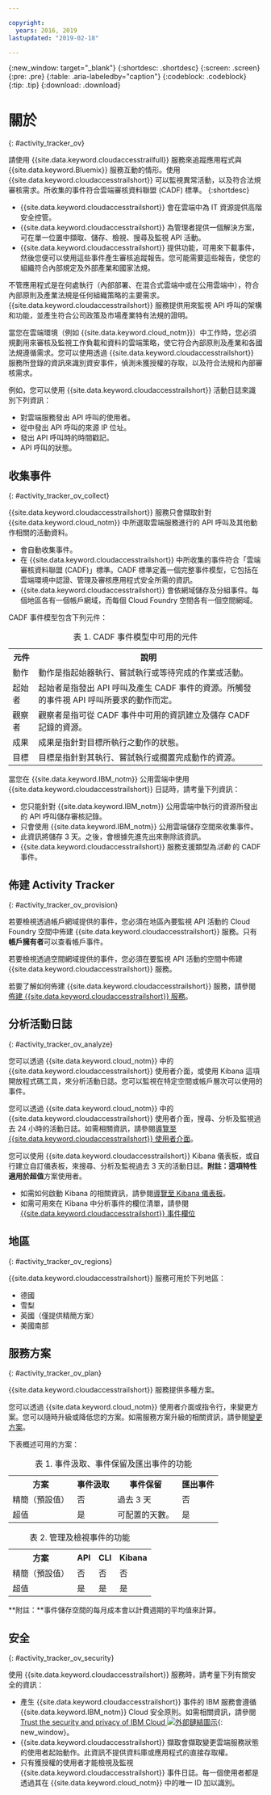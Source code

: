 ```yaml
---

copyright:
  years: 2016, 2019
lastupdated: "2019-02-18"

---
```


{:new_window: target="_blank"}
{:shortdesc: .shortdesc}
{:screen: .screen}
{:pre: .pre}
{:table: .aria-labeledby="caption"}
{:codeblock: .codeblock}
{:tip: .tip}
{:download: .download}



# 關於
{: #activity_tracker_ov}

請使用 {{site.data.keyword.cloudaccesstrailfull}} 服務來追蹤應用程式與 {{site.data.keyword.Bluemix}} 服務互動的情形。使用 {{site.data.keyword.cloudaccesstrailshort}} 可以監視異常活動，以及符合法規審核需求。所收集的事件符合雲端審核資料聯盟 (CADF) 標準。
{:shortdesc}

* {{site.data.keyword.cloudaccesstrailshort}} 會在雲端中為 IT 資源提供高階安全控管。
* {{site.data.keyword.cloudaccesstrailshort}} 為管理者提供一個解決方案，可在單一位置中擷取、儲存、檢視、搜尋及監視 API 活動。
* {{site.data.keyword.cloudaccesstrailshort}} 提供功能，可用來下載事件，然後您便可以使用這些事件產生審核追蹤報告。您可能需要這些報告，使您的組織符合內部規定及外部產業和國家法規。

不管應用程式是在何處執行（內部部署、在混合式雲端中或在公用雲端中），符合內部原則及產業法規是任何組織策略的主要需求。{{site.data.keyword.cloudaccesstrailshort}} 服務提供用來監視 API 呼叫的架構和功能，並產生符合公司政策及市場產業特有法規的證明。

當您在雲端環境（例如 {{site.data.keyword.cloud_notm}}）中工作時，您必須規劃用來審核及監視工作負載和資料的雲端策略，使它符合內部原則及產業和各國法規遵循需求。您可以使用透過 {{site.data.keyword.cloudaccesstrailshort}} 服務所登錄的資訊來識別資安事件，偵測未獲授權的存取，以及符合法規和內部審核需求。

例如，您可以使用 {{site.data.keyword.cloudaccesstrailshort}} 活動日誌來識別下列資訊：

* 對雲端服務發出 API 呼叫的使用者。
* 從中發出 API 呼叫的來源 IP 位址。
* 發出 API 呼叫時的時間戳記。
* API 呼叫的狀態。


## 收集事件
{: #activity_tracker_ov_collect}

{{site.data.keyword.cloudaccesstrailshort}} 服務只會擷取針對 {{site.data.keyword.cloud_notm}} 中所選取雲端服務進行的 API 呼叫及其他動作相關的活動資料。 

* 會自動收集事件。 
* 在 {{site.data.keyword.cloudaccesstrailshort}} 中所收集的事件符合「雲端審核資料聯盟 (CADF)」標準。CADF 標準定義一個完整事件模型，它包括在雲端環境中認證、管理及審核應用程式安全所需的資訊。
* {{site.data.keyword.cloudaccesstrailshort}} 會依網域儲存及分組事件。每個地區各有一個帳戶網域，而每個 Cloud Foundry 空間各有一個空間網域。 

CADF 事件模型包含下列元件：

<table>
  <caption>表 1. CADF 事件模型中可用的元件</caption>
  <tr>
    <th>元件</th>
	<th>說明</th>
  </tr>
  <tr>
    <td>動作</td>
	<td>動作是指起始器執行、嘗試執行或等待完成的作業或活動。</td>
  </tr>
  <tr>
    <td>起始者</td>
	<td>起始者是指發出 API 呼叫及產生 CADF 事件的資源。所觸發的事件視 API 呼叫所要求的動作而定。</td>
  </tr>
  <tr>
    <td>觀察者</td>
	<td>觀察者是指可從 CADF 事件中可用的資訊建立及儲存 CADF 記錄的資源。</td>
  </tr>
  <tr>
    <td>成果</td>
	<td>成果是指針對目標所執行之動作的狀態。</td>
  </tr>
  <tr>
    <td>目標</td>
	<td>目標是指針對其執行、嘗試執行或擱置完成動作的資源。</td>
  </tr>
</table>


當您在 {{site.data.keyword.IBM_notm}} 公用雲端中使用 {{site.data.keyword.cloudaccesstrailshort}} 日誌時，請考量下列資訊：

* 您只能針對 {{site.data.keyword.IBM_notm}} 公用雲端中執行的資源所發出的 API 呼叫儲存審核記錄。
* 只會使用 {{site.data.keyword.IBM_notm}} 公用雲端儲存空間來收集事件。
* 此資訊將儲存 3 天。之後，會根據先進先出來刪除該資訊。
* {{site.data.keyword.cloudaccesstrailshort}} 服務支援類型為*活動* 的 CADF 事件。


## 佈建 Activity Tracker
{: #activity_tracker_ov_provision}

若要檢視透過帳戶網域提供的事件，您必須在地區內要監視 API 活動的 Cloud Foundry 空間中佈建 {{site.data.keyword.cloudaccesstrailshort}} 服務。只有**帳戶擁有者**可以查看帳戶事件。

若要檢視透過空間網域提供的事件，您必須在要監視 API 活動的空間中佈建 {{site.data.keyword.cloudaccesstrailshort}} 服務。

若要了解如何佈建 {{site.data.keyword.cloudaccesstrailshort}} 服務，請參閱[佈建 {{site.data.keyword.cloudaccesstrailshort}} 服務](/docs/services/cloud-activity-tracker/how-to/provision.html#provision)。



## 分析活動日誌
{: #activity_tracker_ov_analyze}

您可以透過 {{site.data.keyword.cloud_notm}} 中的 {{site.data.keyword.cloudaccesstrailshort}} 使用者介面，或使用 Kibana 這項開放程式碼工具，來分析活動日誌。您可以監視在特定空間或帳戶層次可以使用的事件。

您可以透過 {{site.data.keyword.cloud_notm}} 中的 {{site.data.keyword.cloudaccesstrailshort}} 使用者介面，搜尋、分析及監視過去 24 小時的活動日誌。如需相關資訊，請參閱[導覽至 {{site.data.keyword.cloudaccesstrailshort}} 使用者介面](/docs/services/cloud-activity-tracker/how-to/manage-events-ui/launch_at_ui.html#launch_at_ui)。

您可以使用 {{site.data.keyword.cloudaccesstrailshort}} Kibana 儀表板，或自行建立自訂儀表板，來搜尋、分析及監視過去 3 天的活動日誌。**附註：**這項特性適用於**超值**方案使用者。

* 如需如何啟動 Kibana 的相關資訊，請參閱[導覽至 Kibana 儀表板](/docs/services/cloud-activity-tracker/how-to/manage-events-ui/launch_kibana.html#launch_kibana)。 
* 如需可用來在 Kibana 中分析事件的欄位清單，請參閱 [{{site.data.keyword.cloudaccesstrailshort}} 事件欄位](/docs/services/cloud-activity-tracker/at_event.html#at_event)



## 地區
{: #activity_tracker_ov_regions}

{{site.data.keyword.cloudaccesstrailshort}} 服務可用於下列地區：

* 德國
* 雪梨
* 英國（僅提供精簡方案）
* 美國南部


## 服務方案
{: #activity_tracker_ov_plan}

{{site.data.keyword.cloudaccesstrailshort}} 服務提供多種方案。

您可以透過 {{site.data.keyword.cloud_notm}} 使用者介面或指令行，來變更方案。您可以隨時升級或降低您的方案。如需服務方案升級的相關資訊，請參閱[變更方案](/docs/services/cloud-activity-tracker/how-to/change_plan.html#change_plan)。 

下表概述可用的方案：

<table>
    <caption>表 1. 事件汲取、事件保留及匯出事件的功能</caption>
      <tr>
        <th>方案</th>
        <th>事件汲取</th>
        <th>事件保留</th>
		<th>匯出事件</th>
      </tr>
      <tr>
        <td>精簡（預設值）</td>
        <td>否</td>
        <td>過去 3 天</td>
		<td>否</td>
      </tr>
      <tr>
        <td>超值</td>
        <td>是</td>
        <td>可配置的天數。</td>
		<td>是</td>
      </tr>
</table>

<table>
    <caption>表 2. 管理及檢視事件的功能</caption>
      <tr>
        <th>方案</th>
		    <th>API</th>
		    <th>CLI</th>
        <th>Kibana</th>
      </tr>
      <tr>
        <td>精簡（預設值）</td>
		    <td>否</td>
		    <td>否</td>
        <td>否</td>
      </tr>
      <tr>
        <td>超值</td>
		    <td>是</td>
		    <td>是</td>
        <td>是</td>
      </tr>
</table>

**附註：**事件儲存空間的每月成本會以計費週期的平均值來計算。

## 安全
{: #activity_tracker_ov_security}

使用 {{site.data.keyword.cloudaccesstrailshort}} 服務時，請考量下列有關安全的資訊：

* 產生 {{site.data.keyword.cloudaccesstrailshort}} 事件的 IBM 服務會遵循 {{site.data.keyword.IBM_notm}} Cloud 安全原則。如需相關資訊，請參閱 [Trust the security and privacy of IBM Cloud ![外部鏈結圖示](../../icons/launch-glyph.svg "外部鏈結圖示")](https://www.ibm.com/cloud-computing/learn-more/why-ibm-cloud/security/){: new_window}。
* {{site.data.keyword.cloudaccesstrailshort}} 擷取會擷取變更雲端服務狀態的使用者起始動作。此資訊不提供資料庫或應用程式的直接存取權。
* 只有獲授權的使用者才能檢視及監視 {{site.data.keyword.cloudaccesstrailshort}} 事件日誌。每一個使用者都是透過其在 {{site.data.keyword.cloud_notm}} 中的唯一 ID 加以識別。
